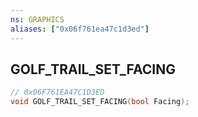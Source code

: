 ```yaml
---
ns: GRAPHICS
aliases: ["0x06f761ea47c1d3ed"]
---
```

## GOLF_TRAIL_SET_FACING

```c
// 0x06F761EA47C1D3ED
void GOLF_TRAIL_SET_FACING(bool Facing);
```
